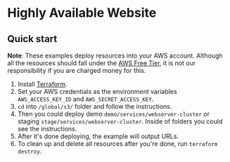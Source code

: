 # Highly Available Website

## Quick start

**Note**: These examples deploy resources into your AWS account. Although all the resources should fall under the
[AWS Free Tier](https://aws.amazon.com/free/), it is not our responsibility if you are charged money for this.

1. Install [Terraform](https://www.terraform.io/).
1. Set your AWS credentials as the environment variables `AWS_ACCESS_KEY_ID` and `AWS_SECRET_ACCESS_KEY`.
1. `cd` into `/global/s3/` folder and follow the instructions.
1. Then you could deploy demo `demo/services/webserver-cluster` or staging `stage/services/webserver-cluster`. Inside of folders you could see the instructions.
1. After it's done deploying, the example will output URLs.
1. To clean up and delete all resources after you're done, run `terraform destroy`.
